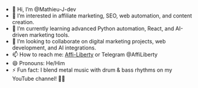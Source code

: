 - 👋 Hi, I’m @Mathieu-J-dev
- 👀 I’m interested in affiliate marketing, SEO, web automation, and content creation.
- 🌱 I’m currently learning advanced Python automation, React, and AI-driven marketing tools.
- 💞️ I’m looking to collaborate on digital marketing projects, web development, and AI integrations.
- 📫 How to reach me: [Affi-Liberty](https://affiliberty.com) or Telegram @AffiLiberty
- 😄 Pronouns: He/Him
- ⚡ Fun fact: I blend metal music with drum & bass rhythms on my YouTube channel! 🥁🎸

<!---
Mathieu-J-dev/Mathieu-J-dev is a ✨ special ✨ repository because its `README.md` (this file) appears on your GitHub profile.
You can click the Preview link to take a look at your changes.
--->
